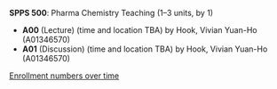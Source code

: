 **SPPS 500**: Pharma Chemistry Teaching (1–3 units, by 1)

- **A00** (Lecture) (time and location TBA) by Hook, Vivian Yuan-Ho (A01346570)
- **A01** (Discussion) (time and location TBA) by Hook, Vivian Yuan-Ho (A01346570)

[Enrollment numbers over time](./SPPS500.tsv)

